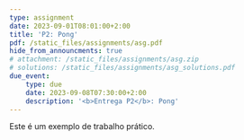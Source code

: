 ```yaml
---
type: assignment
date: 2023-09-01T08:01:00+2:00
title: 'P2: Pong'
pdf: /static_files/assignments/asg.pdf
hide_from_announcments: true
# attachment: /static_files/assignments/asg.zip
# solutions: /static_files/assignments/asg_solutions.pdf
due_event: 
    type: due
    date: 2023-09-08T07:30:00+2:00
    description: '<b>Entrega P2</b>: Pong'
---
```

Este é um exemplo de trabalho prático.
